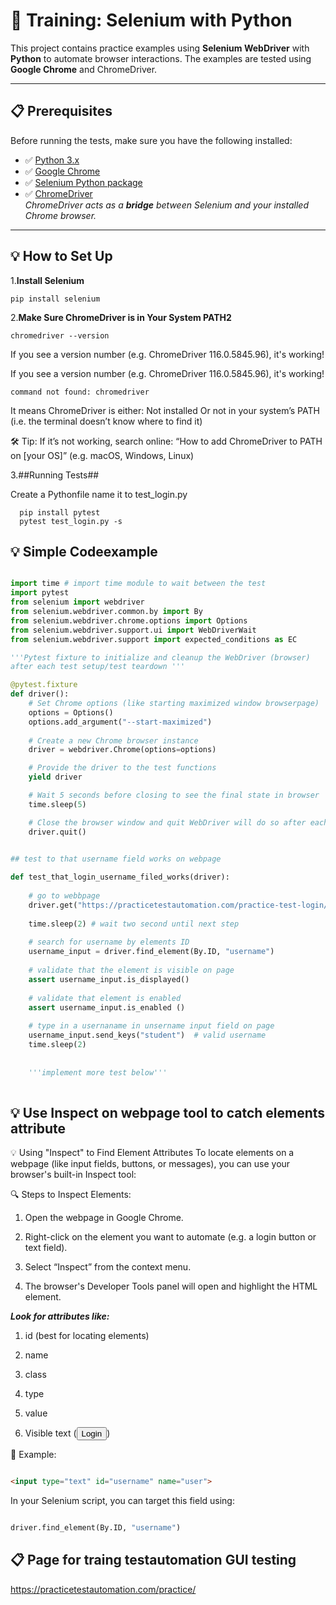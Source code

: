 # 🧪 Training: Selenium with Python

This project contains practice examples using **Selenium WebDriver** with **Python** to automate browser interactions. The examples are tested using **Google Chrome** and ChromeDriver.

---

## 📋 Prerequisites

Before running the tests, make sure you have the following installed:

- ✅ [Python 3.x](https://www.python.org/)
- ✅ [Google Chrome](https://www.google.com/chrome/)
- ✅ [Selenium Python package](https://pypi.org/project/selenium/)
- ✅ [ChromeDriver](https://sites.google.com/chromium.org/driver/)  
   _ChromeDriver acts as a **bridge** between Selenium and your installed Chrome browser._

---

## 💡 How to Set Up

1.**Install Selenium**

   ```shell
   pip install selenium
   ```

2.**Make Sure ChromeDriver is in Your System PATH2**

   ```shell
   chromedriver --version
   ```

   If you see a version number (e.g. ChromeDriver 116.0.5845.96), it's working!

   If you see a version number (e.g. ChromeDriver 116.0.5845.96), it's working!

   ```shell
   command not found: chromedriver
   ```

   It means ChromeDriver is either:
   Not installed
   Or not in your system’s PATH (i.e. the terminal doesn’t know where to find it)

   🛠️ Tip: If it’s not working, search online:
   “How to add ChromeDriver to PATH on [your OS]”
   (e.g. macOS, Windows, Linux)

3.##Running Tests##

Create a Pythonfile name it to test_login.py

 ```shell
   pip install pytest
   pytest test_login.py -s
   ```

## 💡 Simple Codeexample 

```py

import time # import time module to wait between the test 
import pytest 
from selenium import webdriver
from selenium.webdriver.common.by import By
from selenium.webdriver.chrome.options import Options
from selenium.webdriver.support.ui import WebDriverWait
from selenium.webdriver.support import expected_conditions as EC

'''Pytest fixture to initialize and cleanup the WebDriver (browser) 
after each test setup/test teardown '''

@pytest.fixture
def driver():
    # Set Chrome options (like starting maximized window browserpage)
    options = Options()
    options.add_argument("--start-maximized")
    
    # Create a new Chrome browser instance
    driver = webdriver.Chrome(options=options)

    # Provide the driver to the test functions
    yield driver

    # Wait 5 seconds before closing to see the final state in browser
    time.sleep(5)

    # Close the browser window and quit WebDriver will do so after each test 
    driver.quit()
    

## test to that username field works on webpage 

def test_that_login_username_filed_works(driver):
    
    # go to webbpage 
    driver.get("https://practicetestautomation.com/practice-test-login/")
    
    time.sleep(2) # wait two second until next step 
    
    # search for username by elements ID 
    username_input = driver.find_element(By.ID, "username")
    
    # validate that the element is visible on page 
    assert username_input.is_displayed()
    
    # validate that element is enabled 
    assert username_input.is_enabled ()
    
    # type in a usernaname in unsername input field on page
    username_input.send_keys("student")  # valid username
    time.sleep(2)
    
    
    '''implement more test below'''
    
```
    
## 💡 Use Inspect on webpage tool to catch elements attribute 

💡 Using "Inspect" to Find Element Attributes
To locate elements on a webpage (like input fields, buttons, or messages), you can use your browser's built-in Inspect tool:

🔍 Steps to Inspect Elements:

1. Open the webpage in Google Chrome.

2. Right-click on the element you want to automate (e.g. a login button or text field).

3. Select “Inspect” from the context menu.

4. The browser's Developer Tools panel will open and highlight the HTML element.

***Look for attributes like:***

1. id (best for locating elements)

2. name

3. class

4. type

5. value

6. Visible text (<button>Login</button>)

🎯 Example:

```html

<input type="text" id="username" name="user">

```

In your Selenium script, you can target this field using:

```py

driver.find_element(By.ID, "username")

```

## 📋 Page for traing testautomation GUI testing 

https://practicetestautomation.com/practice/
